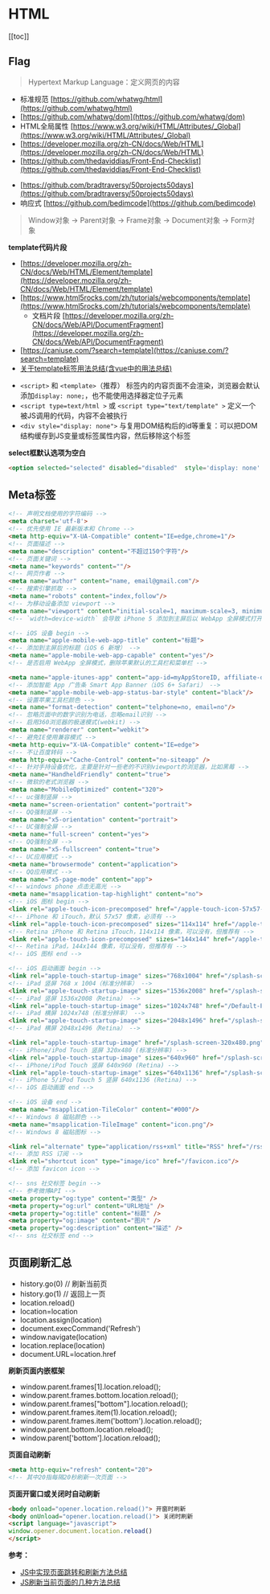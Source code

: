 # HTML

[[toc]]


## Flag

> Hypertext Markup Language：定义网页的内容

+ 标准规范 [https://github.com/whatwg/html](https://github.com/whatwg/html)
+ [https://github.com/whatwg/dom](https://github.com/whatwg/dom)
+ HTML全局属性 [https://www.w3.org/wiki/HTML/Attributes/_Global](https://www.w3.org/wiki/HTML/Attributes/_Global)
+ [https://developer.mozilla.org/zh-CN/docs/Web/HTML](https://developer.mozilla.org/zh-CN/docs/Web/HTML)
+ [https://github.com/thedaviddias/Front-End-Checklist](https://github.com/thedaviddias/Front-End-Checklist)

- [https://github.com/bradtraversy/50projects50days](https://github.com/bradtraversy/50projects50days)
- 响应式 [https://github.com/bedimcode](https://github.com/bedimcode)

> Window对象 -> Parent对象 -> Frame对象 -> Document对象 -> Form对象


**template代码片段**

* [https://developer.mozilla.org/zh-CN/docs/Web/HTML/Element/template](https://developer.mozilla.org/zh-CN/docs/Web/HTML/Element/template)
* [https://www.html5rocks.com/zh/tutorials/webcomponents/template](https://www.html5rocks.com/zh/tutorials/webcomponents/template)
    * 文档片段 [https://developer.mozilla.org/zh-CN/docs/Web/API/DocumentFragment](https://developer.mozilla.org/zh-CN/docs/Web/API/DocumentFragment)
* [https://caniuse.com/?search=template](https://caniuse.com/?search=template)
* [关于template标签用法总结(含vue中的用法总结)](https://blog.csdn.net/u010510187/article/details/100356624)

- `<script>` 和 `<template>`（推荐） 标签内的内容页面不会渲染，浏览器会默认添加`display: none;`，也不能使用选择器定位子元素
- `<script type=text/html >` 或 `<script type="text/template" >` 定义一个被JS调用的代码，内容不会被执行
- `<div style="display: none">` 与复用DOM结构后的id等重复：可以把DOM结构缓存到JS变量或标签属性内容，然后移除这个标签



**select框默认选项为空白**

```html
<option selected="selected" disabled="disabled"  style='display: none' value=''></option>
```


## Meta标签

```html
<!-- 声明文档使用的字符编码 -->
<meta charset='utf-8'>
<!-- 优先使用 IE 最新版本和 Chrome -->
<meta http-equiv="X-UA-Compatible" content="IE=edge,chrome=1"/>
<!-- 页面描述 -->
<meta name="description" content="不超过150个字符"/>
<!-- 页面关键词 -->
<meta name="keywords" content=""/>
<!-- 网页作者 -->
<meta name="author" content="name, email@gmail.com"/>
<!-- 搜索引擎抓取 -->
<meta name="robots" content="index,follow"/>
<!-- 为移动设备添加 viewport -->
<meta name="viewport" content="initial-scale=1, maximum-scale=3, minimum-scale=1, user-scalable=no">
<!-- `width=device-width` 会导致 iPhone 5 添加到主屏后以 WebApp 全屏模式打开页面时出现黑边 http://bigc.at/ios-webapp-viewport-meta.orz -->

<!-- iOS 设备 begin -->
<meta name="apple-mobile-web-app-title" content="标题">
<!-- 添加到主屏后的标题（iOS 6 新增） -->
<meta name="apple-mobile-web-app-capable" content="yes"/>
<!-- 是否启用 WebApp 全屏模式，删除苹果默认的工具栏和菜单栏 -->

<meta name="apple-itunes-app" content="app-id=myAppStoreID, affiliate-data=myAffiliateData, app-argument=myURL">
<!-- 添加智能 App 广告条 Smart App Banner（iOS 6+ Safari） -->
<meta name="apple-mobile-web-app-status-bar-style" content="black"/>
<!-- 设置苹果工具栏颜色 -->
<meta name="format-detection" content="telphone=no, email=no"/>
<!-- 忽略页面中的数字识别为电话，忽略email识别 -->
<!-- 启用360浏览器的极速模式(webkit) -->
<meta name="renderer" content="webkit">
<!-- 避免IE使用兼容模式 -->
<meta http-equiv="X-UA-Compatible" content="IE=edge">
<!-- 不让百度转码 -->
<meta http-equiv="Cache-Control" content="no-siteapp" />
<!-- 针对手持设备优化，主要是针对一些老的不识别viewport的浏览器，比如黑莓 -->
<meta name="HandheldFriendly" content="true">
<!-- 微软的老式浏览器 -->
<meta name="MobileOptimized" content="320">
<!-- uc强制竖屏 -->
<meta name="screen-orientation" content="portrait">
<!-- QQ强制竖屏 -->
<meta name="x5-orientation" content="portrait">
<!-- UC强制全屏 -->
<meta name="full-screen" content="yes">
<!-- QQ强制全屏 -->
<meta name="x5-fullscreen" content="true">
<!-- UC应用模式 -->
<meta name="browsermode" content="application">
<!-- QQ应用模式 -->
<meta name="x5-page-mode" content="app">
<!-- windows phone 点击无高光 -->
<meta name="msapplication-tap-highlight" content="no">
<!-- iOS 图标 begin -->
<link rel="apple-touch-icon-precomposed" href="/apple-touch-icon-57x57-precomposed.png"/>
<!-- iPhone 和 iTouch，默认 57x57 像素，必须有 -->
<link rel="apple-touch-icon-precomposed" sizes="114x114" href="/apple-touch-icon-114x114-precomposed.png"/>
<!-- Retina iPhone 和 Retina iTouch，114x114 像素，可以没有，但推荐有 -->
<link rel="apple-touch-icon-precomposed" sizes="144x144" href="/apple-touch-icon-144x144-precomposed.png"/>
<!-- Retina iPad，144x144 像素，可以没有，但推荐有 -->
<!-- iOS 图标 end -->

<!-- iOS 启动画面 begin -->
<link rel="apple-touch-startup-image" sizes="768x1004" href="/splash-screen-768x1004.png"/>
<!-- iPad 竖屏 768 x 1004（标准分辨率） -->
<link rel="apple-touch-startup-image" sizes="1536x2008" href="/splash-screen-1536x2008.png"/>
<!-- iPad 竖屏 1536x2008（Retina） -->
<link rel="apple-touch-startup-image" sizes="1024x748" href="/Default-Portrait-1024x748.png"/>
<!-- iPad 横屏 1024x748（标准分辨率） -->
<link rel="apple-touch-startup-image" sizes="2048x1496" href="/splash-screen-2048x1496.png"/>
<!-- iPad 横屏 2048x1496（Retina） -->

<link rel="apple-touch-startup-image" href="/splash-screen-320x480.png"/>
<!-- iPhone/iPod Touch 竖屏 320x480 (标准分辨率) -->
<link rel="apple-touch-startup-image" sizes="640x960" href="/splash-screen-640x960.png"/>
<!-- iPhone/iPod Touch 竖屏 640x960 (Retina) -->
<link rel="apple-touch-startup-image" sizes="640x1136" href="/splash-screen-640x1136.png"/>
<!-- iPhone 5/iPod Touch 5 竖屏 640x1136 (Retina) -->
<!-- iOS 启动画面 end -->

<!-- iOS 设备 end -->
<meta name="msapplication-TileColor" content="#000"/>
<!-- Windows 8 磁贴颜色 -->
<meta name="msapplication-TileImage" content="icon.png"/>
<!-- Windows 8 磁贴图标 -->

<link rel="alternate" type="application/rss+xml" title="RSS" href="/rss.xml"/>
<!-- 添加 RSS 订阅 -->
<link rel="shortcut icon" type="image/ico" href="/favicon.ico"/>
<!-- 添加 favicon icon -->

<!-- sns 社交标签 begin -->
<!-- 参考微博API -->
<meta property="og:type" content="类型" />
<meta property="og:url" content="URL地址" />
<meta property="og:title" content="标题" />
<meta property="og:image" content="图片" />
<meta property="og:description" content="描述" />
<!-- sns 社交标签 end -->
```


## 页面刷新汇总

- history.go(0) // 刷新当前页
- history.go(1) // 返回上一页
- location.reload()
- location=location
- location.assign(location)
- document.execCommand('Refresh')
- window.navigate(location)
- location.replace(location)
- document.URL=location.href


**刷新页面内嵌框架**

- window.parent.frames[1].location.reload();
- window.parent.frames.bottom.location.reload();
- window.parent.frames["bottom"].location.reload();
- window.parent.frames.item(1).location.reload();
- window.parent.frames.item('bottom').location.reload();
- window.parent.bottom.location.reload();
- window.parent['bottom'].location.reload();

**页面自动刷新**

```html
<meta http-equiv="refresh" content="20">
<!-- 其中20指每隔20秒刷新一次页面 -->
```

**页面开窗口或关闭时自动刷新**

```html
<body onload="opener.location.reload()"> 开窗时刷新 
<body onUnload="opener.location.reload()"> 关闭时刷新 
<script language="javascript"> 
window.opener.document.location.reload() 
</script>
```

**参考：**

* [JS中实现页面跳转和刷新方法总结](https://juejin.cn/post/6844903925741682696)
* [JS刷新当前页面的几种方法总结](http://www.iqianduan.net/blog/refresh-browser-method)

